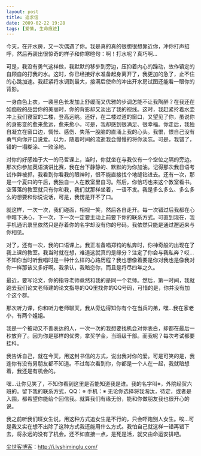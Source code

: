 ```yaml
---
layout: post
title: 追求信
date: 2009-02-22 19:28
tags: [爱情, 生命痕迹]
---
```

今天，在开水房，又一次偶遇了你。我是真的真的很想很想靠近你，冲你打声招呼，然后再装出很惊奇的样子和你寒暄句：啊！打水呢？真巧啊…

可是，我没有勇气这样做，我默默的移步到旁边，压抑着内心的躁动，故作镇定的自顾自的打我的水。这时，你已经接好水准备起身离开了，我更加的急了，止不住的心跳加速。我赶紧将水调到最大，接满后使命的冲出开水房试图还能看一眼你的背影。

一身白色上衣，一袭黑色长发加上舒缓而又优雅的步调怎能不让我陶醉？在我还在如痴般的品尝你的美丽时，你的背影却又淡出了我的视线。这时，我赶紧扵着水壶冲上我们寝室的二楼，登高远眺。还好，在二楼过道的窗口，又望见了你，虽说你的身影变的愈来愈远，愈来愈小，可是，我却感到很满足、很幸福。你走后，我独自凝立在窗口边，惆怅、感伤、失落一股脑的直涌上我的心头。我恨，恨自己没有勇气向你开口说爱。以为，随着时间的流逝我会慢慢的将你淡忘。可是，我错了，错的一塌糊涂、一败涂地。

对你的好感始于大一的马哲课上，当时，你就坐在与我仅有一个空位之隔的旁边。那次你参加英语演讲比赛，我在台下静静的、默默的为你加油。记得那次我日语考试作弊被抓，我看到你看我的眼神时，恨不能直接找个地缝钻进去。还有一次，那是一个夏曰的午后，我独自一人在教室里自习。然后，你恰巧也来这个教室看书。空落落的教室就只有你和我，我们就那样坐着，一语不发。我是多么多么、多么多么的想要和你说说话，可是，我愣是开不了口。

就这样，一次一次，我们碰面，相视一笑，然后各自走开。每一次错过后我都在心中暗下决心，下一次，下一次一定要主动上前要下你的联系方式。可直到现在，我手机通讯录里依然只是存着你的名字却没有你的号码。我依然只能是通过邂逅来与你相见。

对了，还有一次，我的口语课上。我正准备唱郑钧的私奔时，你神奇般的出现在了我上课的教室。我当时就在想，难道这就真的是缘分？注定了你会与我私奔？哎…不知你当时听我唱时是一种什么样的心路历程？我也想像着要是你对我也是像我对你一样那该又多好啊。我承认，我暗恋你，而且是将尽四年之久。

最近，要写论文，你的指导老师竟然和我的是同一个老师。然后，第一时间，我就跑去我们论文老师建的论文指导的QQ里找你的QQ号码，可惜的是，你并没有加个这个群。

那次听力课，你和听力老师聊天，我从旁边得知你有个在当兵的弟，嘿…我在家老小，有两个姐姐。

我是一个被动又不善表达的人，一次一次的我想要找机会对你表白，却都在最后一秒放弃了。因为你是那样的优秀，拿奖学金，当班级干部。而我呢？每次考试都要挂科。

我告诉自己，就在今天，用这封书信的方式，说出我对你的爱。可是可笑的是，我连你有没有男朋友都不知道。不过每次看到你，你都是一个人在一起，我就暗想着，我还是有机会的。

嘿…让你见笑了，不知你看到这里是否能知道我是谁。我的名字叫※，外院经贸六班的。留下我的联系方式，QQ：※
手机：※
无论你选择将我淘汰，待定，或者是入围，都希望你能给个回信我。就算我们有缘无份，能和你做朋友我也很开心的说。

我之前听我们班女生说，用这种方式追女生是不行的，只会吓跑别人女生。唉…可是我又实在想不出除了这种方式我还能用什么方式。我怕自己就这样一错再错下去，将永远的没有了机会。还不如直接一点，是死是活，就交由命运安排吧。

<a href="http://i.lvshiminglu.com/">尘世客博客</a>：<a href="http://i.lvshiminglu.com/">http://i.lvshiminglu.com/</a>

